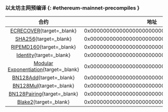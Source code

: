 ### 以太坊主网预编译 {: #ethereum-mainnet-precompiles }

|                                                              合约                                                              |                    地址                    |
|:------------------------------------------------------------------------------------------------------------------------------:|:------------------------------------------:|
|  [ECRECOVER](/builders/build/canonical-contracts/precompiles/eth-mainnet/#verify-signatures-with-ecrecover/){target=\_blank}   | 0x0000000000000000000000000000000000000001 |
|          [SHA256](/builders/build/canonical-contracts/precompiles/eth-mainnet/#hashing-with-sha256/){target=\_blank}           | 0x0000000000000000000000000000000000000002 |
|       [RIPEMD160](/builders/build/canonical-contracts/precompiles/eth-mainnet/#hashing-with-ripemd-160/){target=\_blank}       | 0x0000000000000000000000000000000000000003 |
|        [Identity](/builders/build/canonical-contracts/precompiles/eth-mainnet/#the-identity-function/){target=\_blank}         | 0x0000000000000000000000000000000000000004 |
| [Modular Exponentiation](/builders/build/canonical-contracts/precompiles/eth-mainnet/#modular-exponentiation/){target=\_blank} | 0x0000000000000000000000000000000000000005 |
|                  [BN128Add](/builders/pallets-precompiles/precompiles/eth-mainnet/#bn128add){target=\_blank}                   | 0x0000000000000000000000000000000000000006 |
|                  [BN128Mul](/builders/pallets-precompiles/precompiles/eth-mainnet/#bn128mul){target=\_blank}                   | 0x0000000000000000000000000000000000000007 |
|              [BN128Pairing](/builders/pallets-precompiles/precompiles/eth-mainnet/#bn128pairing){target=\_blank}               | 0x0000000000000000000000000000000000000008 |
|  [Blake2](https://polkadot-evm.github.io/frontier/rustdocs/pallet_evm_precompile_blake2/struct.Blake2F.html){target=\_blank}   | 0x0000000000000000000000000000000000000009 |